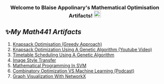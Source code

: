 <h3 align="center">
  Welcome to Blaise Appolinary's Mathematical Optimisation Artifacts!
  <img src="https://media.giphy.com/media/hvRJCLFzcasrR4ia7z/giphy.gif" width="22">
</h3>
 
## ✨*My Math441 Artifacts*
1. [Knapsack Optimisation (Greedy Approach)](https://github.com/Blaise143/Knapsack-Optimization/blob/main/Knapsack.ipynb)
2. [Knapsack Optimization Using A Genetic Algorithm (Youtube Video)](https://youtu.be/TH2tgm_0b3Q)
3. [Timetable Scheduling Using A Genetic Algorithm](https://github.com/Blaise143/Scheduling_Optimization--Genetic_Algorithm/blob/main/GeneticAlgorithm.ipynb)
4. [Image Style Transfer](https://github.com/Blaise143/Image-Style-Transfer/blob/main/Image%20Style%20Transfer.ipynb)
5. [Mathematical Programming In SVM](https://github.com/Blaise143/Mathematical-Programming-in-Support-Vector-Machines/blob/master/Main.ipynb)
6. [Combinatory Optimization VS Machine Learning (Podcast)](https://youtu.be/4CgqOa3g15o)
7. [Graph Visualization With NetworkX](https://github.com/Blaise143/Graph-Visuzlization/blob/main/NetworkX.ipynb)

